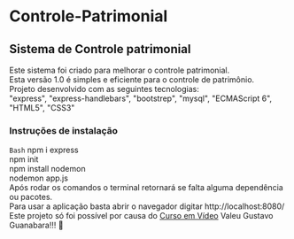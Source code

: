 # Controle-Patrimonial
## Sistema de Controle patrimonial
 
Este sistema foi criado para melhorar o controle patrimonial.  
Esta versão 1.0 é simples e eficiente para o controle de patrimônio.  
Projeto desenvolvido com as seguintes tecnologias:  
"express", "express-handlebars", "bootstrep", "mysql", "ECMAScript 6", "HTML5", "CSS3"  
### Instruções de instalação  
```Bash```
npm i express  
npm init  
npm install nodemon  
nodemon app.js  
Após rodar os comandos o terminal retornará se falta alguma dependência ou pacotes.   
Para usar a aplicação basta abrir o navegador digitar http://localhost:8080/  
Este projeto só foi possível por causa do [Curso em Vídeo](https://www.youtube.com/c/CursoemV%C3%ADdeo) Valeu Gustavo Guanabara!!! 🖖